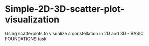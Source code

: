 # Simple-2D-3D-scatter-plot-visualization
Using scatterplots to visualize a constellation in 2D and 3D - BASIC FOUNDATIONS task
